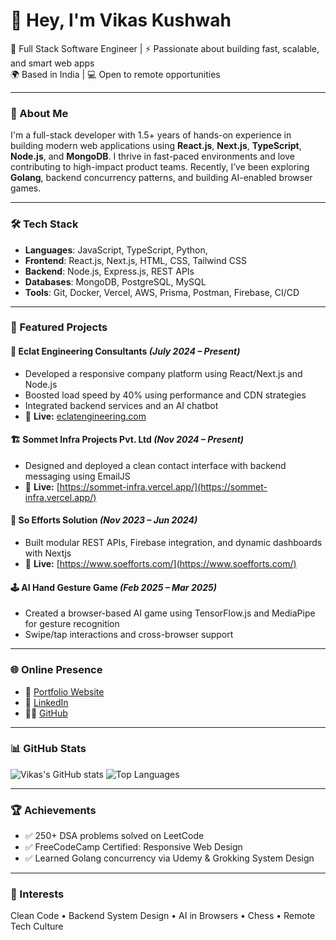 # 👋 Hey, I'm Vikas Kushwah

🚀 Full Stack Software Engineer | ⚡ Passionate about building fast, scalable, and smart web apps  
🌍 Based in India | 💻 Open to remote opportunities  

---

### 🧠 About Me

I'm a full-stack developer with 1.5+ years of hands-on experience in building modern web applications using **React.js**, **Next.js**, **TypeScript**, **Node.js**, and **MongoDB**. I thrive in fast-paced environments and love contributing to high-impact product teams. Recently, I’ve been exploring **Golang**, backend concurrency patterns, and building AI-enabled browser games.

---

### 🛠️ Tech Stack

- **Languages**: JavaScript, TypeScript, Python,
- **Frontend**: React.js, Next.js, HTML, CSS, Tailwind CSS
- **Backend**: Node.js, Express.js, REST APIs
- **Databases**: MongoDB, PostgreSQL, MySQL
- **Tools**: Git, Docker, Vercel, AWS, Prisma, Postman, Firebase, CI/CD

---

### 📂 Featured Projects

#### 🔧 Eclat Engineering Consultants *(July 2024 – Present)*
- Developed a responsive company platform using React/Next.js and Node.js
- Boosted load speed by 40% using performance and CDN strategies
- Integrated backend services and an AI chatbot
- 🚀 **Live:** [eclatengineering.com](https://eclatengineering.com/)

#### 🏗️ Sommet Infra Projects Pvt. Ltd *(Nov 2024 – Present)*
- Designed and deployed a clean contact interface with backend messaging using EmailJS
- 🚀 **Live:** [https://sommet-infra.vercel.app/](https://sommet-infra.vercel.app/)

#### 🧪 So Efforts Solution *(Nov 2023 – Jun 2024)*
- Built modular REST APIs, Firebase integration, and dynamic dashboards with Nextjs
- 🚀 **Live:** [https://www.soefforts.com/](https://www.soefforts.com/)

#### 🕹️ AI Hand Gesture Game *(Feb 2025 – Mar 2025)*
- Created a browser-based AI game using TensorFlow.js and MediaPipe for gesture recognition  
- Swipe/tap interactions and cross-browser support

---

### 🌐 Online Presence

- 🔗 [Portfolio Website](https://vikas-me.vercel.app/)
- 💼 [LinkedIn](https://www.linkedin.com/in/-vikas-kushwah)
- 🧑‍💻 [GitHub](https://github.com/vikaskushwah738)

---

### 📊 GitHub Stats

![Vikas's GitHub stats](https://github-readme-stats.vercel.app/api?username=vikaskushwah738&show_icons=true&theme=radical)
![Top Languages](https://github-readme-stats.vercel.app/api/top-langs/?username=vikaskushwah738&layout=compact&theme=radical)

---

### 🏆 Achievements

- ✅ 250+ DSA problems solved on LeetCode  
- ✅ FreeCodeCamp Certified: Responsive Web Design  
- ✅ Learned Golang concurrency via Udemy & Grokking System Design

---

### 🧠 Interests

Clean Code • Backend System Design • AI in Browsers • Chess • Remote Tech Culture


